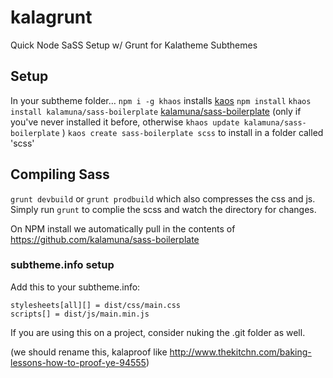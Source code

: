 # kalagrunt

Quick Node SaSS Setup w/ Grunt for Kalatheme Subthemes

## Setup
In your subtheme folder…
```npm i -g khaos``` installs [kaos](https://github.com/segmentio/khaos)
```npm install```
```khaos install kalamuna/sass-boilerplate``` [kalamuna/sass-boilerplate](https://github.com/kalamuna/sass-boilerplate)
(only if you've never installed it before, otherwise ```khaos update kalamuna/sass-boilerplate``` )
```kaos create sass-boilerplate scss``` to install in a folder called 'scss'

## Compiling Sass
```grunt devbuild```
or
```grunt prodbuild``` which also compresses the css and js.
Simply run ```grunt``` to complie the scss and watch the directory for changes.

On NPM install we automatically pull in the contents of https://github.com/kalamuna/sass-boilerplate

### subtheme.info setup
Add this to your subtheme.info:

```
stylesheets[all][] = dist/css/main.css
scripts[] = dist/js/main.min.js
```

If you are using this on a project, consider nuking the .git folder as well.

(we should rename this, kalaproof like http://www.thekitchn.com/baking-lessons-how-to-proof-ye-94555)
